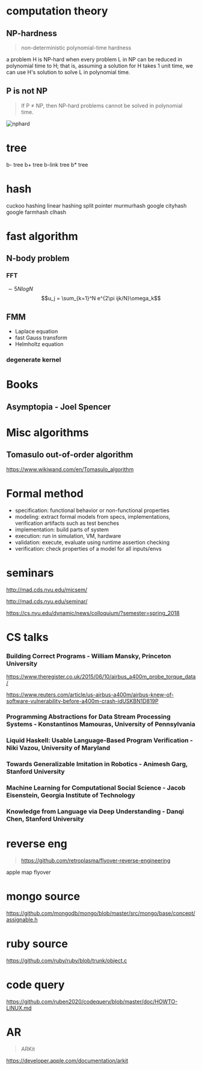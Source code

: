 # computation theory

## NP-hardness

> non-deterministic polynomial-time hardness

a problem H is NP-hard when every problem L in NP can be reduced in polynomial time to H; that is, assuming a solution for H takes 1 unit time, we can use H‎'s solution to solve L in polynomial time.

## P is not NP

> If P ≠ NP, then NP-hard problems cannot be solved in polynomial time.

![nphard](https://upload.wikimedia.org/wikipedia/commons/thumb/a/a0/P_np_np-complete_np-hard.svg/800px-P_np_np-complete_np-hard.svg.png?1521031605731)


# tree

b- tree
b+ tree
b-link tree
b* tree

# hash

cuckoo hashing
linear hashing split pointer
murmurhash
google cityhash
google farmhash
clhash

# fast algorithm

## N-body problem

### FFT

$\sim 5NlogN$
$$u_j = \sum_{k=1}^N e^{2\pi ijk/N}\omega_k$$

## FMM
- Laplace equation
- fast Gauss transform
- Helmholtz equation

### degenerate kernel



# Books

## Asymptopia - Joel Spencer



# Misc algorithms

## Tomasulo out-of-order algorithm

https://www.wikiwand.com/en/Tomasulo_algorithm


# Formal method

- specification: functional behavior or non-functional properties
- modeling: extract formal models from specs, implementations, verification artifacts such as test benches
- implementation: build parts of system
- execution: run in simulation, VM, hardware
- validation: execute, evaluate using runtime assertion checking
- verification: check properties of a model for all inputs/envs


# seminars

http://mad.cds.nyu.edu/micsem/

http://mad.cds.nyu.edu/seminar/

https://cs.nyu.edu/dynamic/news/colloquium/?semester=spring_2018


# CS talks

### Building Correct Programs - William Mansky, Princeton University

https://www.theregister.co.uk/2015/06/10/airbus_a400m_probe_torque_data/

https://www.reuters.com/article/us-airbus-a400m/airbus-knew-of-software-vulnerability-before-a400m-crash-idUSKBN1D819P

### Programming Abstractions for Data Stream Processing Systems - Konstantinos Mamouras, University of Pennsylvania

### Liquid Haskell: Usable Language-Based Program Verification - Niki Vazou, University of Maryland

### Towards Generalizable Imitation in Robotics - Animesh Garg, Stanford University

### Machine Learning for Computational Social Science - Jacob Eisenstein, Georgia Institute of Technology

### Knowledge from Language via Deep Understanding - Danqi Chen, Stanford University

# reverse eng

> https://github.com/retroplasma/flyover-reverse-engineering

apple map flyover

# mongo source
https://github.com/mongodb/mongo/blob/master/src/mongo/base/concept/assignable.h

# ruby source
https://github.com/ruby/ruby/blob/trunk/object.c

# code query
https://github.com/ruben2020/codequery/blob/master/doc/HOWTO-LINUX.md

# AR

> ARKit

https://developer.apple.com/documentation/arkit
